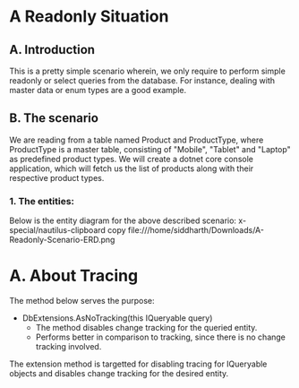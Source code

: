 # A Readonly Situation

## A. Introduction
This is a pretty simple scenario wherein, we only require to perform simple readonly or select queries from the database. For instance, dealing with master data or enum types are a good example.

## B. The scenario
We are reading from a table named Product and ProductType, where ProductType is a master table, consisting of "Mobile", "Tablet" and "Laptop" as predefined product types. We will create a dotnet core console application, which will fetch us the list of products along with their respective product types.
  ### 1. The entities:
  Below is the entity diagram for the above described scenario:
  x-special/nautilus-clipboard
copy
file:///home/siddharth/Downloads/A-Readonly-Scenario-ERD.png


# A. About Tracing

The method below serves the purpose:
- DbExtensions.AsNoTracking(this IQueryable query)
  - The method disables change tracking for the queried entity.
  - Performs better in comparison to tracking, since there is no change tracking involved.

The extension method is targetted for disabling tracing for IQueryable objects and disables change tracking for the desired entity.
